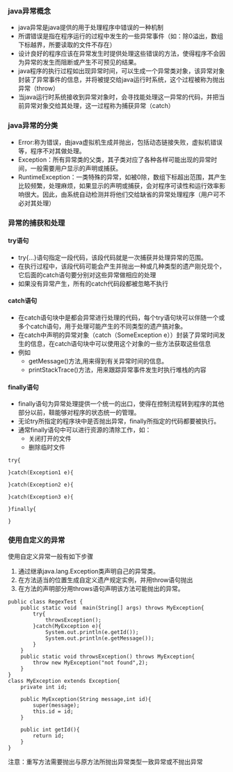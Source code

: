 ### java异常概念 ###
- java异常是java提供的用于处理程序中错误的一种机制
- 所谓错误是指在程序运行的过程中发生的一些异常事件（如：除0溢出，数组下标越界，所要读取的文件不存在）
- 设计良好的程序应该在异常发生时提供处理这些错误的方法，使得程序不会因为异常的发生而阻断或产生不可预见的结果。
- java程序的执行过程如出现异常时间，可以生成一个异常类对象，该异常对象封装了异常事件的信息，并将被提交给java运行时系统，这个过程被称为抛出异常（throw）
- 当java运行时系统接收到异常对象时，会寻找能处理这一异常的代码，并把当前异常对象交给其处理，这一过程称为捕获异常（catch）


### java异常的分类 ###
- Error:称为错误，由java虚拟机生成并抛出，包括动态链接失败，虚拟机错误等，程序不对其做处理。
- Exception：所有异常类的父类，其子类对应了各种各样可能出现的异常时间，一般需要用户显示的声明或捕获。
- RuntimeException：一类特殊的异常，如被0除，数组下标超出范围，其产生比较频繁，处理麻烦，如果显示的声明或捕获，会对程序可读性和运行效率影响很大。因此，由系统自动检测并将他们交给缺省的异常处理程序（用户可不必对其处理）

### 异常的捕获和处理 ###
#### try语句 ####
- try{...}语句指定一段代码，该段代码就是一次捕获并处理异常的范围。
- 在执行过程中，该段代码可能会产生并抛出一种或几种类型的遗产刚兑现个，它后面的catch语句要分别对这些异常做相应的处理
- 如果没有异常产生，所有的catch代码段都被忽略不执行

#### catch语句 ####
- 在catch语句块中是都会异常进行处理的代码，每个try语句块可以伴随一个或多个catch语句，用于处理可能产生的不同类型的遗产搞对象。
- 在catch中声明的异常对象（catch（SomeException e））封装了异常时间发生的信息，在catch语句块中可以使用这个对象的一些方法获取这些信息
- 例如
	- getMessage()方法,用来得到有关异常时间的信息。
	- printStackTrace()方法，用来跟踪异常事件发生时执行堆栈的内容

#### finally语句 ####
- finally语句为异常处理提供一个统一的出口，使得在控制流程转到程序的其他部分以前，鞥能够对程序的状态统一的管理。
- 无论try所指定的程序块中是否抛出异常，finally所指定的代码都要被执行。
- 通常finally语句中可以进行资源的清除工作，如：
	- 关闭打开的文件
	- 删除临时文件

````
try{

}catch(Exception1 e){

}catch(Exception2 e){

}catch(Exception3 e){

}finally{

}
````
### 使用自定义的异常 ###
使用自定义异常一般有如下步骤
1. 通过继承java.lang.Exception类声明自己的异常类。
2. 在方法适当的位置生成自定义遗产规定实例，并用throw语句抛出
3. 在方法的声明部分用throws语句声明该方法可能抛出的异常。

````
public class RegexTest {
	public static void  main(String[] args) throws MyException{
		try{
			throwsException();
		}catch(MyException e){
			System.out.println(e.getId());
			System.out.println(e.getMessage());
		}
	}
	public static void throwsException() throws MyException{
		throw new MyException("not found",2);
	}	
}
class MyException extends Exception{
	private int id;
	
	public MyException(String message,int id){
		super(message);
		this.id = id;
	}
	
	public int getId(){
		return id;
	}
}
````
注意：重写方法需要抛出与原方法所抛出异常类型一致异常或不抛出异常


